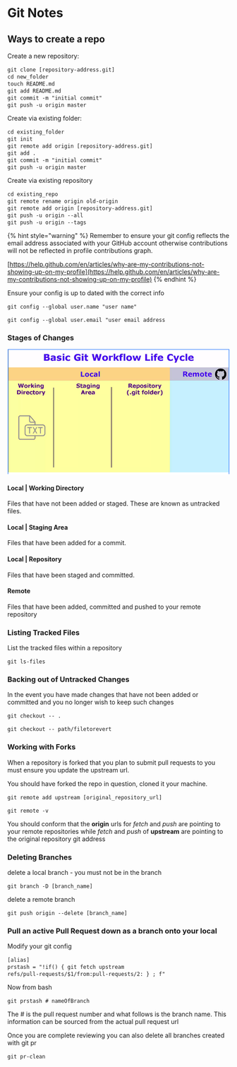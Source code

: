 # Git Notes

## Ways to create a repo

Create a new repository:

```
git clone [repository-address.git]
cd new_folder
touch README.md
git add README.md
git commit -m "initial commit"
git push -u origin master

```

Create via existing folder:

```
cd existing_folder
git init
git remote add origin [repository-address.git]
git add .
git commit -m "initial commit"
git push -u origin master
```

Create via existing repository

```text
cd existing_repo
git remote rename origin old-origin
git remote add origin [repository-address.git]
git push -u origin --all
git push -u origin --tags
```

{% hint style="warning" %}
Remember to ensure your git config reflects the email address associated with your GitHub account otherwise contributions will not be reflected in profile contributions graph.

[https://help.github.com/en/articles/why-are-my-contributions-not-showing-up-on-my-profile](https://help.github.com/en/articles/why-are-my-contributions-not-showing-up-on-my-profile)
{% endhint %}

Ensure your config is up to dated with the correct info

```text
git config --global user.name "user name"
```

```text
git config --global user.email "user email address
```

### Stages of Changes

![Git workflow cycle](../.gitbook/assets/screen-shot-2019-03-28-at-10.06.33-pm.png)

#### Local \| Working Directory

Files that have not been added or staged. These are known as untracked files.

#### Local \| Staging Area

Files that have been added for a commit.

#### Local \| Repository

Files that have been staged and committed.

#### Remote

Files that have been added, committed and pushed to your remote repository

### Listing Tracked Files

List the tracked files within a repository

```text
git ls-files
```

### Backing out of Untracked Changes

In the event you have made changes that have not been added or committed and you no longer wish to keep such changes

```text
git checkout -- .
```

```text
git checkout -- path/filetorevert
```

### Working with Forks

When a repository is forked that you plan to submit pull requests to you must ensure you update the upstream url.

You should have forked the repo in question, cloned it your machine. 

```text
git remote add upstream [original_repository_url]
```

```text
git remote -v
```

You should conform that the **origin** urls for _fetch_ and _push_ are pointing to your remote repositories while _fetch_ and _push_ of **upstream** are pointing to the original repository git address

### Deleting Branches

delete a local branch - you must not be in the branch

```text
git branch -D [branch_name]
```

delete a remote branch

```text
git push origin --delete [branch_name]
```

### Pull an active Pull Request down as a branch onto your local

Modify your git config

```text
[alias]
prstash = "!if() { git fetch upstream
refs/pull-requests/$1/from:pull-requests/2: } ; f"
```

Now from bash

```text
git prstash # nameOfBranch
```

The \# is the pull request number and what follows is the branch name. This information can be sourced from the actual pull request url

Once you are complete reviewing you can also delete all branches created with git pr

```text
git pr-clean
```

